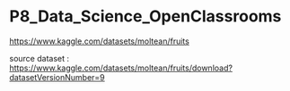 # P8_Data_Science_OpenClassrooms

https://www.kaggle.com/datasets/moltean/fruits

source dataset : https://www.kaggle.com/datasets/moltean/fruits/download?datasetVersionNumber=9
